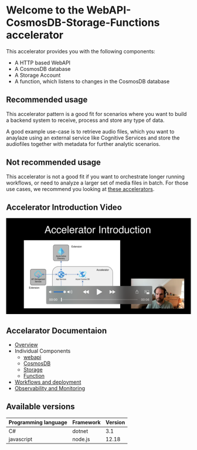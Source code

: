 # Welcome to the WebAPI-CosmosDB-Storage-Functions accelerator

This accelerator provides you with the following components:
- A HTTP based WebAPI
- A CosmosDB database
- A Storage Account
- A function, which listens to changes in the CosmosDB database

## Recommended usage

This accelerator pattern is a good fit for scenarios where you want to build a backend system to receive, process and store any type of data.

A good example use-case is to retrieve audio files, which you want to anaylaze using an external service like Cognitive Services and store the audiofiles together with metadata for further analytic scenarios.

## Not recommended usage

This accelerator is not a good fit if you want to orchestrate longer running workflows, or need to analyze a larger set of media files in batch. For those use cases, we recommend you looking at [these accelerators](http://www.microsoft.com).

## Accelerator Introduction Video

![](docs/img/videopreview.png)

## Accelarator Documentaion

- [Overview](docs)
- Individual Components
    - [webapi](docs)
    - [CosmosDB](docs)
    - [Storage](docs)
    - [Function](docs)
- [Workflows and deployment](docs)
- [Observability and Monitoring](docs)

## Available versions

| Programming language | Framework | Version |
| -------------------- | --------- | ------- |
| C#                   | dotnet    | 3.1     |
| javascript           | node.js   | 12.18   |
